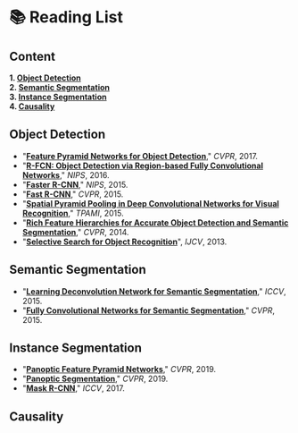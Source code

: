 # 📚 Reading List

## Content

  **1. [Object Detection](https://github.com/Andrew-Ng-s-number-one-fan/Readings/blob/master/README.md#object-detection)** <br>
  **2. [Semantic Segmentation](https://github.com/Andrew-Ng-s-number-one-fan/Readings/blob/master/README.md#semantic-segmentation)** <br>
  **3. [Instance Segmentation](https://github.com/Andrew-Ng-s-number-one-fan/Readings/blob/master/README.md#instance-segmentation)** <br>
  **4. [Causality](https://github.com/Andrew-Ng-s-number-one-fan/Readings/blob/master/README.md#causality)** <br>

## Object Detection

- "**[Feature Pyramid Networks for Object Detection](https://github.com/Andrew-Ng-s-number-one-fan/Readings/blob/master/Object%20Detection/2017_cvpr_fpn.pdf)**," *CVPR*, 2017. 
- "**[R-FCN: Object Detection via Region-based Fully Convolutional Networks](https://github.com/Andrew-Ng-s-number-one-fan/Readings/blob/master/Object%20Detection/2016_nips_r_fcn.pdf)**," *NIPS*, 2016.
- "**[Faster R-CNN](https://github.com/Andrew-Ng-s-number-one-fan/Readings/blob/master/Object%20Detection/2015_nips_faster_r_cnn.pdf)**," *NIPS*, 2015.
- "**[Fast R-CNN](https://github.com/Andrew-Ng-s-number-one-fan/Readings/blob/master/Object%20Detection/2015_cvpr_fast_r_cnn.pdf)**," *CVPR*, 2015.
- "**[Spatial Pyramid Pooling in Deep Convolutional Networks for Visual Recognition](https://github.com/Andrew-Ng-s-number-one-fan/Readings/blob/master/Object%20Detection/2015_tpami_spp_net.pdf)**," *TPAMI*, 2015.
- "**[Rich Feature Hierarchies for Accurate Object Detection and Semantic Segmentation](https://github.com/Andrew-Ng-s-number-one-fan/Readings/blob/master/Object%20Detection/2014_cvpr_r_cnn.pdf)**," *CVPR*, 2014.
- "**[Selective Search for Object Recognition](https://github.com/Andrew-Ng-s-number-one-fan/Readings/blob/master/Object%20Detection/2013_ijcv_selective_search.pdf)**", *IJCV*, 2013.


## Semantic Segmentation

- "**[Learning Deconvolution Network for Semantic Segmentation](https://github.com/Andrew-Ng-s-number-one-fan/Readings/blob/master/Semantic%20Segmentation/2015_iccv_deconvolution.pdf)**," *ICCV*, 2015.
- "**[Fully Convolutional Networks for Semantic Segmentation](https://github.com/Andrew-Ng-s-number-one-fan/Readings/blob/master/Semantic%20Segmentation/2015_cvpr_fcn_for_semantic_segmentation.pdf)**," *CVPR*, 2015.


## Instance Segmentation

- "**[Panoptic Feature Pyramid Networks](https://github.com/Andrew-Ng-s-number-one-fan/Readings/blob/master/Instance%20Segmentation/2019_cvpr_panoptic_fpn.pdf)**," *CVPR*, 2019.
- "**[Panoptic Segmentation](https://github.com/Andrew-Ng-s-number-one-fan/Readings/blob/master/Instance%20Segmentation/2019_cvpr_panoptic_segmentation.pdf)**," *CVPR*, 2019.
- "**[Mask R-CNN](https://github.com/Andrew-Ng-s-number-one-fan/Readings/blob/master/Object%20Detection/2017_iccv_mask_r_cnn.pdf)**," *ICCV*, 2017.


## Causality
